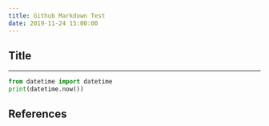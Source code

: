 ```yaml
---
title: Github Markdown Test
date: 2019-11-24 15:00:00
---
```


## Title

***

```python
from datetime import datetime
print(datetime.now())
```

## References
